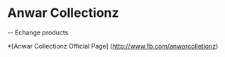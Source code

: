 # Anwar Collectionz 
-- Echange products

*[Anwar Collectionz Official Page] (http://www.fb.com/anwarcolletionz)